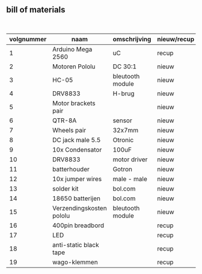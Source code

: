 ## bill of materials
<br />

|volgnummer|naam              |omschrijving|nieuw/recup|kostprijs/stuk|aantal|subtotaal|
|----------|----              |------------|-----------|--------------|------|---------|
|         1|  Arduino Mega 2560|  uC          |    recup  |     28.44    |    1  |     47.5   |
|         2|   Motoren Pololu | DC 30:1      |  nieuw    |     16.95     |  2    | 33.90   |
|         3|   HC-05        |bleutooth module |   nieuw   |     6.79|    1  |  6.79  |
|         4|    DRV8833       |H-brug |   nieuw   |     5.04|    1  |  5.04  |
|         5|   Motor brackets pair    | |   nieuw   |     2.95|    2  |  2.95  |
|         6|   QTR-8A          |sensor |   nieuw   |     9.95|    1  |  9.95  |
|         7|   Wheels pair      |32x7mm|   nieuw   |     2.95|    1  |  2.95 |
|         8| DC jack male 5.5        | Otronic |   nieuw   |     2.2|    1  |  2.2  |
|         9|   10x Condensator        | 100uF |   nieuw   |     2.4|    1  |  2.4|
|        10|   DRV8833    | motor driver |   nieuw   |     5.99|    1  |  5.99  |
|        11|   batterhouder   | Gotron|   nieuw   | 1.79 |    1  |  1.79 |
|        12|  10x jumper wires          |male - male |   nieuw   |     3.94|    1  |  3.94  |
|        13|      solder kit      |bol.com |   nieuw   |     23|    1  |  23  |
|        14|       18650 batterijen    |bol.com |   nieuw   |     7|    1  |  14 |
|        15| Verzendingskosten pololu |bleutooth module |   nieuw   |   43.9 |    1  |  43.9  |
|        16| 400pin breadbord | |   recup   |    |    1  |    |
|        17| LED | |   recup   |    |    1  |    |
|        18| anti-static black tape | |   recup   |    |    1  |    |
|        19| wago-klemmen | |   recup   |    |    2  |    |
